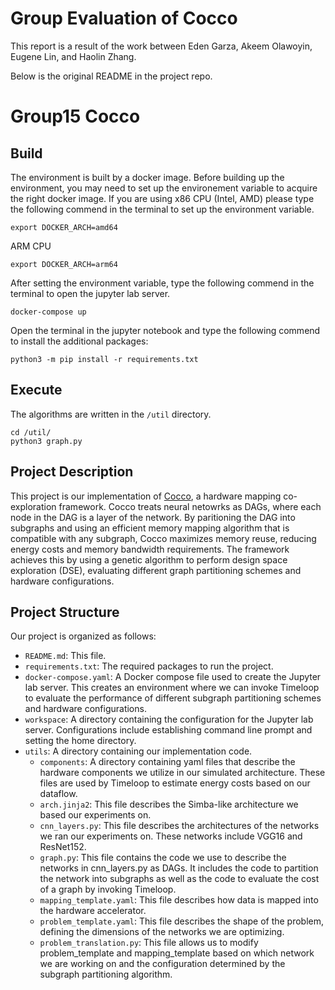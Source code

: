 # Group Evaluation of Cocco
This report is a result of the work between Eden Garza, Akeem Olawoyin, Eugene Lin, and Haolin Zhang. 

Below is the original README in the project repo.

# Group15 Cocco

## Build

The environment is built by a docker image. Before building up the environment, you may need to set up the environement variable to acquire the right docker image. If you are using x86 CPU (Intel, AMD) please type the following commend in the terminal to set up the environment variable.
```shell=
export DOCKER_ARCH=amd64
```
ARM CPU
```shell=
export DOCKER_ARCH=arm64
```

After setting the environment variable, type the following commend in the terminal to open the jupyter lab server.
```shell=
docker-compose up
```

Open the terminal in the jupyter notebook and type the following commend to install the additional packages:

```shell=
python3 -m pip install -r requirements.txt
```

## Execute

The algorithms are written in the `/util` directory.

```shell=
cd /util/
python3 graph.py
```

## Project Description

This project is our implementation of [Cocco](https://arxiv.org/abs/2402.00629), a hardware mapping co-exploration framework. Cocco treats neural netowrks as DAGs, where each node in the DAG is a layer of the network. By paritioning the DAG into subgraphs and using an efficient memory mapping algorithm that is compatible with any subgraph, Cocco maximizes memory reuse, reducing energy costs and memory bandwidth requirements. The framework achieves this by using a genetic algorithm to perform design space exploration (DSE), evaluating different graph partitioning schemes and hardware configurations. 

## Project Structure

Our project is organized as follows:
 - `README.md`: This file.
 - `requirements.txt`: The required packages to run the project.
 - `docker-compose.yaml`: A Docker compose file used to create the Jupyter lab server. This creates an environment where we can invoke Timeloop to evaluate the performance of different subgraph partitioning schemes and hardware configurations.
 - `workspace`: A directory containing the configuration for the Jupyter lab server. Configurations include establishing command line prompt and setting the home directory.
 - `utils`: A directory containing our implementation code.
   - `components`: A directory containing yaml files that describe the hardware components we utilize in our simulated architecture. These files are used by Timeloop to estimate energy costs based on our dataflow.
   - `arch.jinja2`: This file describes the Simba-like architecture we based our experiments on. 
   - `cnn_layers.py`: This file describes the architectures of the networks we ran our experiments on. These networks include VGG16 and ResNet152.
   - `graph.py`: This file contains the code we use to describe the networks in cnn_layers.py as DAGs. It includes the code to partition the network into subgraphs as well as the code to evaluate the cost of a graph by invoking Timeloop.
   - `mapping_template.yaml`: This file describes how data is mapped into the hardware accelerator.
   - `problem_template.yaml`: This file describes the shape of the problem, defining the dimensions of the networks we are optimizing.
   - `problem_translation.py`: This file allows us to modify problem_template and mapping_template based on which network we are working on and the configuration determined by the subgraph partitioning algorithm.
  

